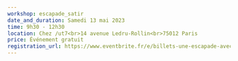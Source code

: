 ```yaml
---
workshop: escapade_satir
date_and_duration: Samedi 13 mai 2023
time: 9h30 - 12h30
location: Chez /ut7<br>14 avenue Ledru-Rollin<br>75012 Paris
price: Événement gratuit
registration_url: https://www.eventbrite.fr/e/billets-une-escapade-avec-satir-609225538987
---
```

